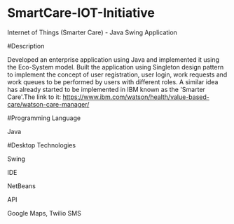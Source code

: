 # SmartCare-IOT-Initiative

Internet of Things (Smarter Care) - Java Swing Application

#Description

Developed an enterprise application using Java and implemented it using the Eco-System model.
Built the application using Singleton design pattern to implement the concept of user registration, user login, work requests and work queues to be performed by users with different roles.
A similar idea has already started to be implemented in IBM known as the 'Smarter Care'.The link to it: https://www.ibm.com/watson/health/value-based-care/watson-care-manager/

#Programming Language

Java

#Desktop Technologies

Swing

IDE

NetBeans

API

Google Maps, Twilio SMS
